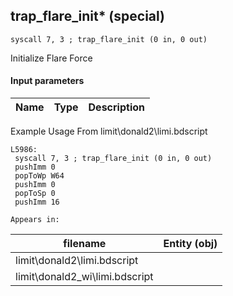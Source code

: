 ## trap_flare_init* (special)

`syscall 7, 3 ; trap_flare_init (0 in, 0 out)`

Initialize Flare Force

#### Input parameters
| Name | Type | Description
|------|------|------------


Example Usage From limit\donald2\limi.bdscript
```plaintext
L5986:
 syscall 7, 3 ; trap_flare_init (0 in, 0 out)
 pushImm 0
 popToWp W64
 pushImm 0
 popToSp 0
 pushImm 16
```





	Appears in:
| filename | Entity (obj)
|----------|-------------
| limit\donald2\limi.bdscript       |           
| limit\donald2_wi\limi.bdscript       |           



